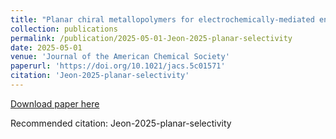```yaml
---
title: "Planar chiral metallopolymers for electrochemically-mediated enantioselective separations"
collection: publications
permalink: /publication/2025-05-01-Jeon-2025-planar-selectivity
date: 2025-05-01
venue: 'Journal of the American Chemical Society'
paperurl: 'https://doi.org/10.1021/jacs.5c01571'
citation: 'Jeon-2025-planar-selectivity'
---
```

[Download paper here](https://doi.org/10.1021/jacs.5c01571)

Recommended citation: Jeon-2025-planar-selectivity
